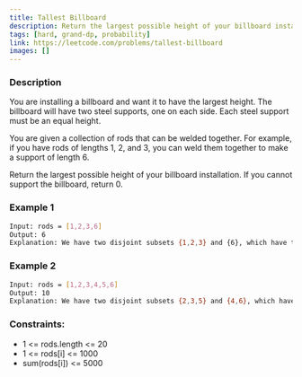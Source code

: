 ```yaml
---
title: Tallest Billboard
description: Return the largest possible height of your billboard installation. If you cannot support the billboard, return 0.
tags: [hard, grand-dp, probability]
link: https://leetcode.com/problems/tallest-billboard
images: []
---
```


### Description

You are installing a billboard and want it to have the largest height. The billboard will have two steel supports, one on each side. Each steel support must be an equal height.

You are given a collection of rods that can be welded together. For example, if you have rods of lengths 1, 2, and 3, you can weld them together to make a support of length 6.

Return the largest possible height of your billboard installation. If you cannot support the billboard, return 0.

### Example 1

```bash
Input: rods = [1,2,3,6]
Output: 6
Explanation: We have two disjoint subsets {1,2,3} and {6}, which have the same sum = 6.
```

### Example 2

```bash
Input: rods = [1,2,3,4,5,6]
Output: 10
Explanation: We have two disjoint subsets {2,3,5} and {4,6}, which have the same sum = 10.
```

### Constraints:

- 1 <= rods.length <= 20
- 1 <= rods[i] <= 1000
- sum(rods[i]) <= 5000
